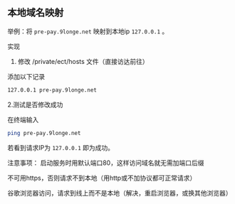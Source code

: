 
## 本地域名映射

举例：将 `pre-pay.9longe.net` 映射到本地ip `127.0.0.1` 。

实现
1. 修改 /private/ect/hosts 文件（直接访达前往）

添加以下记录

```bash
127.0.0.1 pre-pay.9longe.net
```

2.测试是否修改成功

在终端输入

```bash
ping pre-pay.9longe.net
```

若看到请求IP为 `127.0.0.1` 即为成功。

注意事项：
启动服务时用默认端口80，这样访问域名就无需加端口后缀

不可用https，否则请求不到本地（用http或不加协议都可正常请求）

谷歌浏览器访问，请求到线上而不是本地（解决，重启浏览器，或换其他浏览器）
